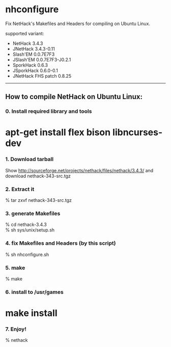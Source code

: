 nhconfigure
===========

Fix NetHack's Makefiles and Headers for compiling on Ubuntu Linux.

supported variant:

* NetHack 3.4.3
* JNetHack 3.4.3-0.11
* Slash'EM 0.0.7E7F3
* JSlash'EM 0.0.7E7F3-J0.2.1
* SporkHack 0.6.3
* JSporkHack 0.6.0-0.1
* JNetHack FHS patch 0.8.25

----

## How to compile NetHack on Ubuntu Linux:

### 0. Install required library and tools

 # apt-get install flex bison libncurses-dev

### 1. Download tarball

Show http://sourceforge.net/projects/nethack/files/nethack/3.4.3/ and download nethack-343-src.tgz

### 2. Extract it

% tar zxvf nethack-343-src.tgz

### 3. generate Makefiles

% cd nethack-3.4.3  
% sh sys/unix/setup.sh

### 4. fix Makefiles and Headers (by this script)

% sh nhconfigure.sh

### 5. make

% make

### 6. install to /usr/games

 # make install

### 7. Enjoy!

% nethack
